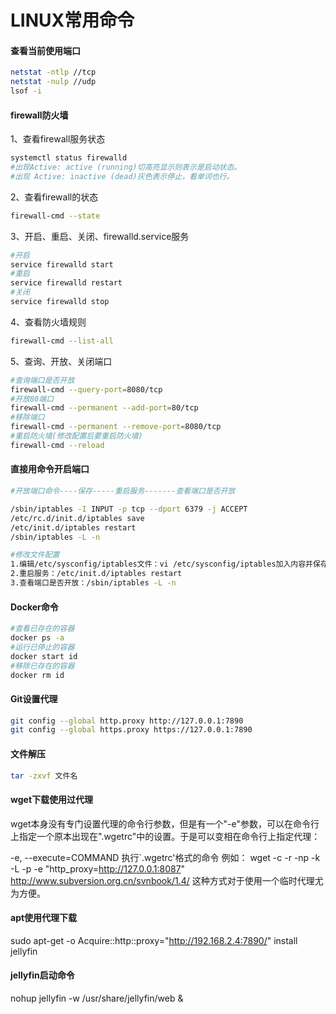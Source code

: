 # LINUX常用命令

#### 查看当前使用端口

```bash
netstat -ntlp //tcp
netstat -nulp //udp
lsof -i
```

#### firewall防火墙

1、查看firewall服务状态

```bash
systemctl status firewalld
#出现Active: active (running)切高亮显示则表示是启动状态。
#出现 Active: inactive (dead)灰色表示停止，看单词也行。
```

2、查看firewall的状态

```bash
firewall-cmd --state
```

3、开启、重启、关闭、firewalld.service服务

```bash
#开启
service firewalld start
#重启
service firewalld restart
#关闭
service firewalld stop
```

4、查看防火墙规则

```bash
firewall-cmd --list-all
```

5、查询、开放、关闭端口

```bash
#查询端口是否开放
firewall-cmd --query-port=8080/tcp
#开放80端口
firewall-cmd --permanent --add-port=80/tcp
#移除端口
firewall-cmd --permanent --remove-port=8080/tcp
#重启防火墙(修改配置后要重启防火墙)
firewall-cmd --reload
```

#### 直接用命令开启端口

```bash
#开放端口命令----保存-----重启服务-------查看端口是否开放

/sbin/iptables -I INPUT -p tcp --dport 6379 -j ACCEPT
/etc/rc.d/init.d/iptables save
/etc/init.d/iptables restart
/sbin/iptables -L -n

#修改文件配置
1.编辑/etc/sysconfig/iptables文件：vi /etc/sysconfig/iptables加入内容并保存：-A RH-Firewall-1-INPUT -m state --state NEW -m tcp -p tcp --dport 6397 -j ACCEPT
2.重启服务：/etc/init.d/iptables restart
3.查看端口是否开放：/sbin/iptables -L -n
```

#### Docker命令

```bash
#查看已存在的容器
docker ps -a 
#运行已停止的容器
docker start id
#移除已存在的容器
docker rm id
```

#### Git设置代理

```bash
git config --global http.proxy http://127.0.0.1:7890
git config --global https.proxy https://127.0.0.1:7890
```

#### 文件解压

````bash
tar -zxvf 文件名
````
#### wget下载使用过代理
wget本身没有专门设置代理的命令行参数，但是有一个"-e"参数，可以在命令行上指定一个原本出现在".wgetrc"中的设置。于是可以变相在命令行上指定代理：

-e, --execute=COMMAND   执行`.wgetrc'格式的命令
例如：
wget -c -r -np -k -L -p -e "http_proxy=http://127.0.0.1:8087" http://www.subversion.org.cn/svnbook/1.4/
 这种方式对于使用一个临时代理尤为方便。

#### apt使用代理下载
sudo apt-get -o Acquire::http::proxy="http://192.168.2.4:7890/"  install jellyfin
#### jellyfin启动命令
nohup jellyfin -w /usr/share/jellyfin/web &